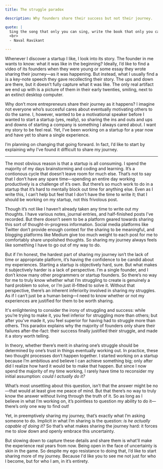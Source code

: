 ```yaml
---
title: The struggle paradox

description: Why founders share their success but not their journey.

quote: |
  Sing the song that only you can sing, write the book that only you can write, build the product that only you can build... live the life that only you can live. 
  <br>
  - Naval Ravikant

---
```


Whenever I discover a startup I like, I look into its story. The founder in me wants to know: what it was like in the beginning?  Ideally, I’d like to find a video of its founders when they were young or some essay they wrote sharing their journey—as it was happening. But instead, what I usually find a is a key-note speech they gave recollecting their story. The ups and down are there, but it doesn’t fully capture what it was like. The only real artifact we end up with is a picture of them in their early twenties, smiling, next to an extinct desktop computer.

Why don’t more entrepreneurs share their journey as it happens? I imagine not everyone who’s succesful cares about eventually motivating others to do the same. I, however, wanted to be a motivational speaker before I wanted to start a startup (yes, really), so sharing the ins and outs and ups and downs of starting a company is something I always cared about. I want my story to be feel real. Yet, I’ve been working on a startup for a year now and have yet to share a single experience. 

I’m planning on changing that going forward. In fact, I’d like to start by explaining why I’ve found it difficult to share my journey.

<hr>

The most obvious reason is that a startup is all consuming. I spend the majority of my days brainstorming and coding and learning. It’s a contionous cycle that doesn’t leave room for much else. That’s not to say that I don’t have any spare time—spending an entire day working productively is a challenge of it’s own. But there’s so much work to do in a startup that it’s hard to mentally block out time for anything else. Even as I write this, I can’t help but feel that I don’t have the time to write it; that I should be working on my startup, not this frivolous post.

Though it’s not like I haven’t already taken any time to write out my thoughts. I have various notes, journal entries, and half-finished posts I’ve recorded. But there doesn’t seem to be a platform geared towards sharing this sort of thought-in-progress information. Social media platforms like Twitter don’t provide enough context for the sharing to be meaningful, and blogging platforms like Medium give too much weight to each post for me to comfortably share unpolished thoughts. So sharing my journey always feels like something I have to go out of my way to do.

But if I’m honest, the hardest part of sharing my journey isn’t the lack of time or appropriate platform, it’s having the confidence to be candid about my experiences. Starting a startup is objectively hard, sure. But what makes it subjectively harder is a lack of perspective. I’m a single founder, and I don’t know many other programmers or startup founders. So there’s no way for me to truly know whether what I’m struggling to create is genuinely a hard problem to solve, or I’m just ill-fitted to solve it. Without that perspective, there’s an inherent inferiority involved in sharing my struggles. As if I can’t just be a human being—I need to know whether or not my experiences are justified for them to be worth sharing. 

It's enlightening to consider the irony of struggling and success: while you’re trying to make it, you feel inferior for struggling more than others; but after you’ve made it, you feel superior for having had to struggle more than others. This paradox explains why the majority of founders only share their failures after-the-fact: their success finally justified their struggle, and made it a story worth telling.

In theory, whether there’s merit in sharing one’s struggle should be determined by one’s trust in things eventually working out. In practice, these two thought processes don’t happen together. I started working on a startup because I’m ambitious and believe I can achieve something big; only after did I realize how hard it would be to make that happen. But since I now spend the majority of my time working, I rarely have time to reconsider my initial assumption: *could I actually do it?*

What’s most unsettling about this question, isn’t that the answer might be no—that would at least give me peace of mind. But that there’s no way to truly know the answer without living through the truth of it. So as long as I believe in what I’m working on, it’s pointless to question my ability to do it—there’s only one way to find out!

Yet, in preemptively sharing my journey, that’s exactly what I’m asking someone to do. Implicit in what I’m sharing is the question: *is he actually capable of doing it?* So that’s what makes sharing the journey hard: it forces me to slow down and openly embrace this uncertainty. 

But slowing down to capture these details and share them is what'll make the experience real years from now. Being open in the face of uncertainty is skin in the game. So despite my ego resistance to doing that, I’d like to start sharing more of my journey. Because I'd like you to see me not just for who I become, but for who I am, in it’s entirety. 

